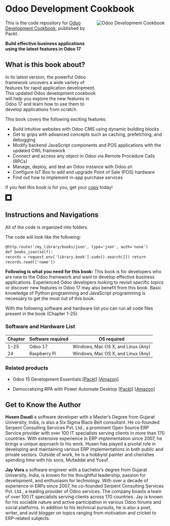 # Odoo Development Cookbook

<a href="https://www.packtpub.com/product/odoo-development-cookbook-fifth-edition/9781805124276?utm_source=github&utm_medium=repository&utm_campaign=9781805124276"><img src="https://m.media-amazon.com/images/I/71tqBvTp1ML._SL1500_.jpg" alt="Odoo Development Cookbook" height="256px" align="right"></a>

This is the code repository for [Odoo Development Cookbook](https://www.packtpub.com/product/odoo-development-cookbook-fifth-edition/9781805124276?utm_source=github&utm_medium=repository&utm_campaign=9781805124276), published by Packt.

**Build effective business applications using the latest features in Odoo 17**

## What is this book about?
In its latest version, the powerful Odoo framework uncovers a wide variety of features for rapid application development. This updated Odoo development cookbook will help you explore the new features in Odoo 17 and learn how to use them to develop applications from scratch.

This book covers the following exciting features:
* Build intuitive websites with Odoo CMS using dynamic building blocks
* Get to grips with advanced concepts such as caching, prefetching, and debugging
* Modify backend JavaScript components and POS applications with the updated OWL framework
* Connect and access any object in Odoo via Remote Procedure Calls (RPCs)
* Manage, deploy, and test an Odoo instance with Odoo.sh
* Configure IoT Box to add and upgrade Point of Sale (POS) hardware
* Find out how to implement in-app purchase services

If you feel this book is for you, get your [copy](https://www.amazon.com/dp/1805124277) today!

<a href="https://www.packtpub.com/?utm_source=github&utm_medium=banner&utm_campaign=GitHubBanner"><img src="https://raw.githubusercontent.com/PacktPublishing/GitHub/master/GitHub.png" 
alt="https://www.packtpub.com/" border="5" /></a>

## Instructions and Navigations
All of the code is organized into folders.

The code will look like the following:
```
@http.route('/my_library/books/json', type='json', auth='none')
def books_json(self):
records = request.env['library.book'].sudo().search([]) return 
records.read(['name'])
```

**Following is what you need for this book:**
This book is for developers who are new to the Odoo framework and want to develop effective business applications. Experienced Odoo developers looking to revisit specific topics or discover new features in Odoo 17 may also benefit from this book. Basic knowledge of Python programming and JavaScript programming is necessary to get the most out of this book.

With the following software and hardware list you can run all code files present in the book (Chapter 1-25).
### Software and Hardware List
| Chapter | Software required | OS required |
| -------- | ------------------------------------ | ----------------------------------- |
| 1-25 | Odoo 17 | Windows, Mac OS X, and Linux (Any) |
| 24 | Raspberry Pi | Windows, Mac OS X, and Linux (Any) |


### Related products
* Odoo 15 Development Essentials [[Packt]](https://www.packtpub.com/product/odoo-15-development-essentials-fifth-edition/9781800200067?utm_source=github&utm_medium=repository&utm_campaign=9781800200067) [[Amazon]](https://www.amazon.com/dp/1800200064)

* Democratizing RPA with Power Automate Desktop [[Packt]](https://www.packtpub.com/product/democratizing-rpa-with-power-automate-desktop/9781803245942?utm_source=github&utm_medium=repository&utm_campaign=9781803245942) [[Amazon]](https://www.amazon.com/dp/1803245948)


## Get to Know the Author
**Husen Daudi**
a software developer with a Master’s Degree from Gujarat University, India, is also a Six 
Sigma Black Belt consultant. He co-founded Serpent Consulting Services Pvt. Ltd., a prominent Open 
Source ERP Service provider with over 100 IT specialists serving clients in more than 170 countries. 
With extensive experience in ERP implementation since 2007, he brings a unique approach to his 
work. Husen has played a pivotal role in developing and maintaining various ERP implementations 
in both public and private sectors. Outside of work, he is a hobbyist painter and cherishes spending 
time with his sons, Mufaddal and Yusuf.

**Jay Vora**
a software engineer with a bachelor’s degree from Gujarat University, India, is known for his 
thoughtful leadership, passion for development, and enthusiasm for technology. With over a decade 
of experience in ERPs since 2007, he co-founded Serpent Consulting Services Pvt. Ltd., a leading 
provider of Odoo services. The company boasts a team of over 100 IT specialists serving clients across 
170 countries. Jay is known for his sociable nature and active participation in various Odoo forums 
and social platforms. In addition to his technical pursuits, he is also a poet, writer, and avid blogger 
on topics ranging from motivation and cricket to ERP-related subjects.

